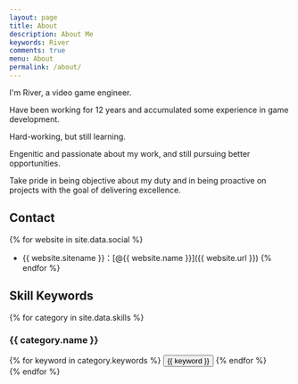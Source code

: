 ```yaml
---
layout: page
title: About
description: About Me
keywords: River
comments: true
menu: About
permalink: /about/
---
```


I'm River, a video game engineer.

Have been working for 12 years and accumulated some experience in game development.

Hard-working, but still learning.

Engenitic and passionate about my work, and still pursuing better opportunities.

Take pride in being objective about my duty and in being proactive on projects with the goal of delivering excellence.


## Contact

{% for website in site.data.social %}
* {{ website.sitename }}：[@{{ website.name }}]({{ website.url }})
{% endfor %}

## Skill Keywords

{% for category in site.data.skills %}
### {{ category.name }}
<div class="btn-inline">
{% for keyword in category.keywords %}
<button class="btn btn-outline" type="button">{{ keyword }}</button>
{% endfor %}
</div>
{% endfor %}
